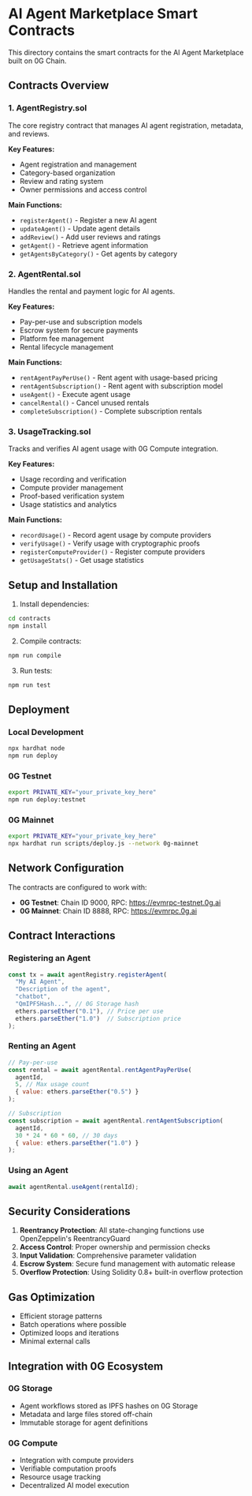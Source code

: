 # AI Agent Marketplace Smart Contracts

This directory contains the smart contracts for the AI Agent Marketplace built on 0G Chain.

## Contracts Overview

### 1. AgentRegistry.sol
The core registry contract that manages AI agent registration, metadata, and reviews.

**Key Features:**
- Agent registration and management
- Category-based organization
- Review and rating system
- Owner permissions and access control

**Main Functions:**
- `registerAgent()` - Register a new AI agent
- `updateAgent()` - Update agent details
- `addReview()` - Add user reviews and ratings
- `getAgent()` - Retrieve agent information
- `getAgentsByCategory()` - Get agents by category

### 2. AgentRental.sol
Handles the rental and payment logic for AI agents.

**Key Features:**
- Pay-per-use and subscription models
- Escrow system for secure payments
- Platform fee management
- Rental lifecycle management

**Main Functions:**
- `rentAgentPayPerUse()` - Rent agent with usage-based pricing
- `rentAgentSubscription()` - Rent agent with subscription model
- `useAgent()` - Execute agent usage
- `cancelRental()` - Cancel unused rentals
- `completeSubscription()` - Complete subscription rentals

### 3. UsageTracking.sol
Tracks and verifies AI agent usage with 0G Compute integration.

**Key Features:**
- Usage recording and verification
- Compute provider management
- Proof-based verification system
- Usage statistics and analytics

**Main Functions:**
- `recordUsage()` - Record agent usage by compute providers
- `verifyUsage()` - Verify usage with cryptographic proofs
- `registerComputeProvider()` - Register compute providers
- `getUsageStats()` - Get usage statistics

## Setup and Installation

1. Install dependencies:
```bash
cd contracts
npm install
```

2. Compile contracts:
```bash
npm run compile
```

3. Run tests:
```bash
npm run test
```

## Deployment

### Local Development
```bash
npx hardhat node
npm run deploy
```

### 0G Testnet
```bash
export PRIVATE_KEY="your_private_key_here"
npm run deploy:testnet
```

### 0G Mainnet
```bash
export PRIVATE_KEY="your_private_key_here"
npx hardhat run scripts/deploy.js --network 0g-mainnet
```

## Network Configuration

The contracts are configured to work with:
- **0G Testnet**: Chain ID 9000, RPC: https://evmrpc-testnet.0g.ai
- **0G Mainnet**: Chain ID 8888, RPC: https://evmrpc.0g.ai

## Contract Interactions

### Registering an Agent
```javascript
const tx = await agentRegistry.registerAgent(
  "My AI Agent",
  "Description of the agent",
  "chatbot",
  "QmIPFSHash...", // 0G Storage hash
  ethers.parseEther("0.1"), // Price per use
  ethers.parseEther("1.0")  // Subscription price
);
```

### Renting an Agent
```javascript
// Pay-per-use
const rental = await agentRental.rentAgentPayPerUse(
  agentId,
  5, // Max usage count
  { value: ethers.parseEther("0.5") }
);

// Subscription
const subscription = await agentRental.rentAgentSubscription(
  agentId,
  30 * 24 * 60 * 60, // 30 days
  { value: ethers.parseEther("1.0") }
);
```

### Using an Agent
```javascript
await agentRental.useAgent(rentalId);
```

## Security Considerations

1. **Reentrancy Protection**: All state-changing functions use OpenZeppelin's ReentrancyGuard
2. **Access Control**: Proper ownership and permission checks
3. **Input Validation**: Comprehensive parameter validation
4. **Escrow System**: Secure fund management with automatic release
5. **Overflow Protection**: Using Solidity 0.8+ built-in overflow protection

## Gas Optimization

- Efficient storage patterns
- Batch operations where possible
- Optimized loops and iterations
- Minimal external calls

## Integration with 0G Ecosystem

### 0G Storage
- Agent workflows stored as IPFS hashes on 0G Storage
- Metadata and large files stored off-chain
- Immutable storage for agent definitions

### 0G Compute
- Integration with compute providers
- Verifiable computation proofs
- Resource usage tracking
- Decentralized AI model execution


